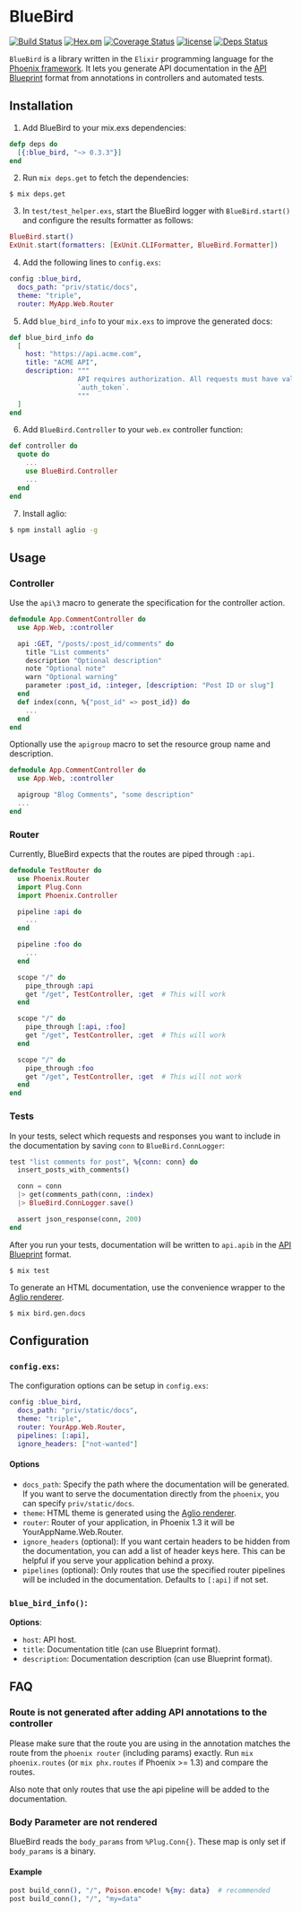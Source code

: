# BlueBird

[![Build Status](https://travis-ci.org/rhazdon/blue_bird.svg?branch=master)](https://travis-ci.org/rhazdon/blue_bird)
[![Hex.pm](https://img.shields.io/hexpm/v/blue_bird.svg)](https://hex.pm/packages/blue_bird)
[![Coverage Status](https://coveralls.io/repos/github/rhazdon/blue_bird/badge.svg?branch=master)](https://coveralls.io/github/rhazdon/blue_bird?branch=master)
[![license](https://img.shields.io/github/license/mashape/apistatus.svg)](https://github.com/rhazdon/blue_bird/blob/master/LICENSE)
[![Deps Status](https://beta.hexfaktor.org/badge/all/github/rhazdon/blue_bird.svg)](https://beta.hexfaktor.org/github/rhazdon/blue_bird)

`BlueBird` is a library written in the `Elixir` programming language for the [Phoenix framework](http://www.phoenixframework.org/).
It lets you generate API documentation in the [API Blueprint](https://apiblueprint.org/) format from annotations in controllers and automated tests.

## Installation

1. Add BlueBird to your mix.exs dependencies:

``` elixir
defp deps do
  [{:blue_bird, "~> 0.3.3"}]
end
```

2. Run `mix deps.get` to fetch the dependencies:

```
$ mix deps.get
```

3. In `test/test_helper.exs`, start the BlueBird logger with `BlueBird.start()`
and configure the results formatter as follows:

``` elixir
BlueBird.start()
ExUnit.start(formatters: [ExUnit.CLIFormatter, BlueBird.Formatter])
```

4. Add the following lines to `config.exs`:

``` elixir
config :blue_bird,
  docs_path: "priv/static/docs",
  theme: "triple",
  router: MyApp.Web.Router
```

5. Add `blue_bird_info` to your `mix.exs` to improve the generated docs:

``` elixir
def blue_bird_info do
  [
    host: "https://api.acme.com",
    title: "ACME API",
    description: """
                 API requires authorization. All requests must have valid
                 `auth_token`.
                 """
  ]
end
```

6. Add `BlueBird.Controller` to your `web.ex` controller function:

``` elixir
def controller do
  quote do
    ...
    use BlueBird.Controller
    ...
  end
end
```

7. Install aglio:

``` bash
$ npm install aglio -g
```

## Usage

### Controller

Use the `api\3` macro to generate the specification for the controller action.

``` elixir
defmodule App.CommentController do
  use App.Web, :controller

  api :GET, "/posts/:post_id/comments" do
    title "List comments"
    description "Optional description"
    note "Optional note"
    warn "Optional warning"
    parameter :post_id, :integer, [description: "Post ID or slug"]
  end
  def index(conn, %{"post_id" => post_id}) do
    ...
  end
end
```

Optionally use the `apigroup` macro to set the resource group name and
description.

``` elixir
defmodule App.CommentController do
  use App.Web, :controller

  apigroup "Blog Comments", "some description"
  ...
end
```

### Router

Currently, BlueBird expects that the routes are piped through `:api`.

``` elixir
defmodule TestRouter do
  use Phoenix.Router
  import Plug.Conn
  import Phoenix.Controller

  pipeline :api do
    ...
  end

  pipeline :foo do
    ...
  end

  scope "/" do
    pipe_through :api
    get "/get", TestController, :get  # This will work
  end

  scope "/" do
    pipe_through [:api, :foo]
    get "/get", TestController, :get  # This will work
  end

  scope "/" do
    pipe_through :foo
    get "/get", TestController, :get  # This will not work
  end
end
```

### Tests

In your tests, select which requests and responses you want to include in the
documentation by saving `conn` to `BlueBird.ConnLogger`:

``` elixir
test "list comments for post", %{conn: conn} do
  insert_posts_with_comments()

  conn = conn
  |> get(comments_path(conn, :index)
  |> BlueBird.ConnLogger.save()

  assert json_response(conn, 200)
end
```

After you run your tests, documentation will be written to `api.apib` in the
[API Blueprint](https://apiblueprint.org) format.

```
$ mix test
```

To generate an HTML documentation, use the convenience wrapper to the
[Aglio renderer](https://github.com/danielgtaylor/aglio).

```
$ mix bird.gen.docs
```

## Configuration

### `config.exs`:

The configuration options can be setup in `config.exs`:

```elixir
config :blue_bird,
  docs_path: "priv/static/docs",
  theme: "triple",
  router: YourApp.Web.Router,
  pipelines: [:api],
  ignore_headers: ["not-wanted"]
```

#### Options

* `docs_path`: Specify the path where the documentation will be generated. If
  you want to serve the documentation directly from the `phoenix`, you can
  specify `priv/static/docs`.
* `theme`: HTML theme is generated using the
  [Aglio renderer](https://github.com/danielgtaylor/aglio).
* `router`: Router of your application, in Phoenix 1.3 it will be
  YourAppName.Web.Router.
* `ignore_headers` (optional): If you want certain headers to be hidden from the
  documentation, you can add a list of header keys here. This can be helpful
  if you serve your application behind a proxy.
* `pipelines` (optional): Only routes that use the specified router pipelines
  will be included in the documentation. Defaults to `[:api]` if not set.

### `blue_bird_info()`:

**Options**:

* `host`: API host.
* `title`: Documentation title (can use Blueprint format).
* `description`: Documentation description (can use Blueprint format).

## FAQ

### Route is not generated after adding API annotations to the controller

Please make sure that the route you are using in the annotation matches the
route from the `phoenix router` (including params) exactly. Run
`mix phoenix.routes` (or `mix phx.routes` if Phoenix >= 1.3) and compare the
routes.

Also note that only routes that use the api pipeline will be added to the
documentation.

### Body Parameter are not rendered

BlueBird reads the `body_params` from `%Plug.Conn{}`. These map is only set if
`body_params` is a binary.

#### Example

``` elixir
post build_conn(), "/", Poison.encode! %{my: data}  # recommended
post build_conn(), "/", "my=data"
```
